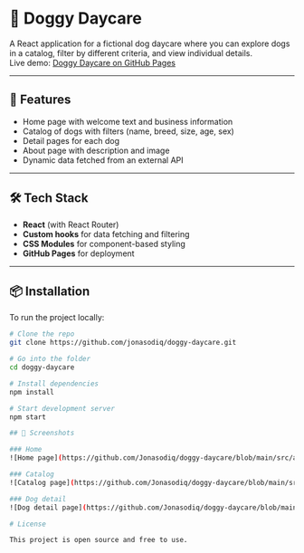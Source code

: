 # 🐶 Doggy Daycare

A React application for a fictional dog daycare where you can explore dogs in a catalog, filter by different criteria, and view individual details.  
Live demo: [Doggy Daycare on GitHub Pages](https://jonasodiq.github.io/doggy-daycare/)

---

## 🚀 Features

- Home page with welcome text and business information  
- Catalog of dogs with filters (name, breed, size, age, sex)  
- Detail pages for each dog  
- About page with description and image  
- Dynamic data fetched from an external API  

---

## 🛠️ Tech Stack

- **React** (with React Router)  
- **Custom hooks** for data fetching and filtering  
- **CSS Modules** for component-based styling  
- **GitHub Pages** for deployment  

---

## 📦 Installation

To run the project locally:  

```bash
# Clone the repo
git clone https://github.com/jonasodiq/doggy-daycare.git

# Go into the folder
cd doggy-daycare

# Install dependencies
npm install

# Start development server
npm start

## 📸 Screenshots

### Home
![Home page](https://github.com/Jonasodiq/doggy-daycare/blob/main/src/assets/images/home.png)

### Catalog
![Catalog page](https://github.com/Jonasodiq/doggy-daycare/blob/main/src/assets/images/catalog.png)

### Dog detail
![Dog detail page](https://github.com/Jonasodiq/doggy-daycare/blob/main/src/assets/images/detail.png)

# License

This project is open source and free to use.
